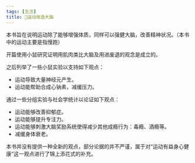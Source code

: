 ```yaml
---
tags: [生活]
title: 🍻运动改造大脑
---
```


本书旨在说明运动除了能够增强体质，同样可以强健大脑，改善精神状况。（本书中的运动主要是指慢跑）

开篇使用小鼠研究证明用肌肉类比大脑及用进废退的观念是成立的。

之后列举了一些小鼠实验以支持如下观点：

- 运动导致大量神经元产生。
- 运动能帮助合成心钠素，减缓压力。

通过一些分组实验与社会学统计以论证如下观点：

- 运动能够改善抑郁症。
- 运动能够提升专注力。
- 运动能够刺激大脑奖励系统使得减少其他成瘾行为：毒瘾、酒瘾等。
- 减缓身体衰老。

本书并没有提供一种全新的观点，部分论据的并不严谨，属于对“运动有益身心健康”这一观点进行了锦上添花式的补充。